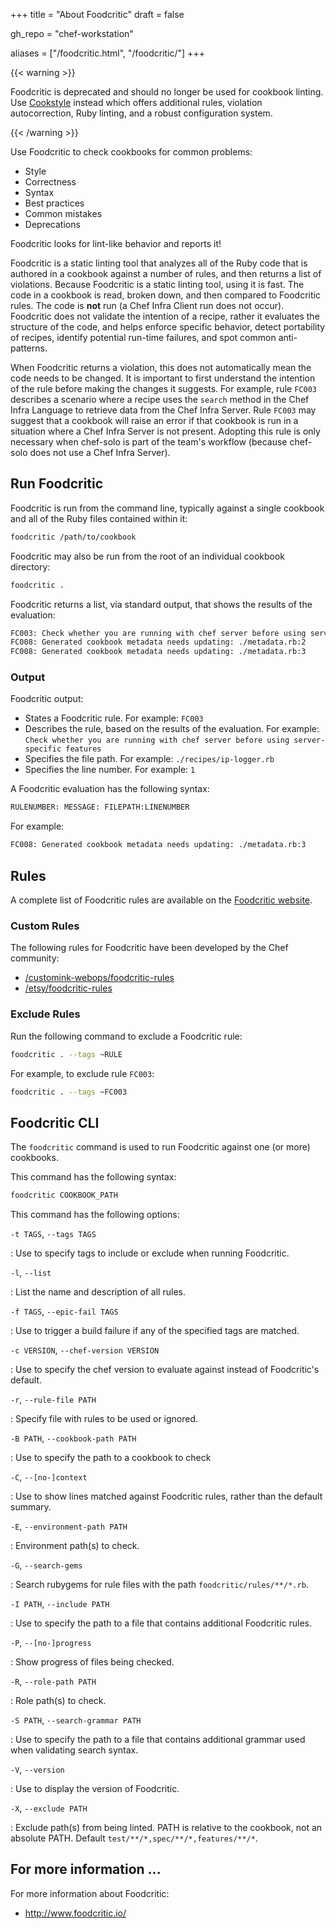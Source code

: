 +++
title = "About Foodcritic"
draft = false

gh_repo = "chef-workstation"

aliases = ["/foodcritic.html", "/foodcritic/"]
+++

{{< warning >}}

Foodcritic is deprecated and should no longer be used for cookbook
linting. Use [Cookstyle](/workstation/cookstyle/) instead which offers additional
rules, violation autocorrection, Ruby linting, and a robust
configuration system.

{{< /warning >}}

Use Foodcritic to check cookbooks for common problems:

- Style
- Correctness
- Syntax
- Best practices
- Common mistakes
- Deprecations

Foodcritic looks for lint-like behavior and reports it!

Foodcritic is a static linting tool that analyzes all of the Ruby code
that is authored in a cookbook against a number of rules, and then
returns a list of violations. Because Foodcritic is a static linting
tool, using it is fast. The code in a cookbook is read, broken down, and
then compared to Foodcritic rules. The code is **not** run (a Chef Infra
Client run does not occur). Foodcritic does not validate the intention
of a recipe, rather it evaluates the structure of the code, and helps
enforce specific behavior, detect portability of recipes, identify
potential run-time failures, and spot common anti-patterns.

When Foodcritic returns a violation, this does not automatically mean
the code needs to be changed. It is important to first understand the
intention of the rule before making the changes it suggests. For
example, rule `FC003` describes a scenario where a recipe uses the
`search` method in the Chef Infra Language to retrieve data from the Chef Infra
Server. Rule `FC003` may suggest that a cookbook will raise an error if
that cookbook is run in a situation where a Chef Infra Server is not
present. Adopting this rule is only necessary when chef-solo is part of
the team's workflow (because chef-solo does not use a Chef Infra
Server).

## Run Foodcritic

Foodcritic is run from the command line, typically against a single
cookbook and all of the Ruby files contained within it:

``` bash
foodcritic /path/to/cookbook
```

Foodcritic may also be run from the root of an individual cookbook
directory:

``` bash
foodcritic .
```

Foodcritic returns a list, via standard output, that shows the results
of the evaluation:

``` bash
FC003: Check whether you are running with chef server before using server-specific features: ./recipes/ip-logger.rb:1
FC008: Generated cookbook metadata needs updating: ./metadata.rb:2
FC008: Generated cookbook metadata needs updating: ./metadata.rb:3
```

### Output

Foodcritic output:

- States a Foodcritic rule. For example: `FC003`
- Describes the rule, based on the results of the evaluation. For example: `Check whether you are running with chef server before using server-specific features`
- Specifies the file path. For example: `./recipes/ip-logger.rb`
- Specifies the line number. For example: `1`

A Foodcritic evaluation has the following syntax:

``` bash
RULENUMBER: MESSAGE: FILEPATH:LINENUMBER
```

For example:

``` bash
FC008: Generated cookbook metadata needs updating: ./metadata.rb:3
```

## Rules

A complete list of Foodcritic rules are available on the [Foodcritic
website](http://foodcritic.io).

### Custom Rules

The following rules for Foodcritic have been developed by the Chef
community:

- [/customink-webops/foodcritic-rules](https://github.com/customink-webops/foodcritic-rules)
- [/etsy/foodcritic-rules](https://github.com/etsy/foodcritic-rules)

### Exclude Rules

Run the following command to exclude a Foodcritic rule:

``` bash
foodcritic . --tags ~RULE
```

For example, to exclude rule `FC003`:

``` bash
foodcritic . --tags ~FC003
```

## Foodcritic CLI

The `foodcritic` command is used to run Foodcritic against one (or more)
cookbooks.

This command has the following syntax:

``` bash
foodcritic COOKBOOK_PATH
```

This command has the following options:

`-t TAGS`, `--tags TAGS`

: Use to specify tags to include or exclude when running Foodcritic.

`-l`, `--list`

: List the name and description of all rules.

`-f TAGS`, `--epic-fail TAGS`

: Use to trigger a build failure if any of the specified tags are matched.

`-c VERSION`, `--chef-version VERSION`

: Use to specify the chef version to evaluate against instead of Foodcritic's default.

`-r`, `--rule-file PATH`

: Specify file with rules to be used or ignored.

`-B PATH`, `--cookbook-path PATH`

: Use to specify the path to a cookbook to check

`-C`, `--[no-]context`

: Use to show lines matched against Foodcritic rules, rather than the default summary.

`-E`, `--environment-path PATH`

: Environment path(s) to check.

`-G`, `--search-gems`

: Search rubygems for rule files with the path `foodcritic/rules/**/*.rb`.

`-I PATH`, `--include PATH`

: Use to specify the path to a file that contains additional Foodcritic rules.

`-P`, `--[no-]progress`

: Show progress of files being checked.

`-R`, `--role-path PATH`

: Role path(s) to check.

`-S PATH`, `--search-grammar PATH`

: Use to specify the path to a file that contains additional grammar used when validating search syntax.

`-V`, `--version`

: Use to display the version of Foodcritic.

`-X`, `--exclude PATH`

: Exclude path(s) from being linted. PATH is relative to the cookbook, not an absolute PATH. Default `test/**/*,spec/**/*,features/**/*`.

## For more information ...

For more information about Foodcritic:

- <http://www.foodcritic.io/>
